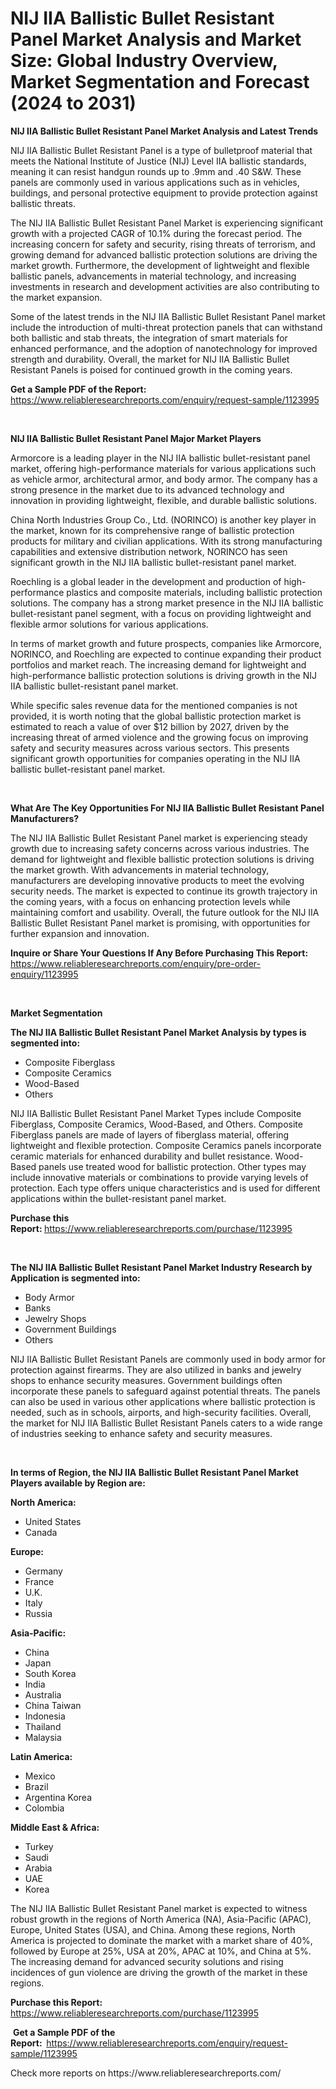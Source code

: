 <p><h1>NIJ IIA Ballistic Bullet Resistant Panel Market Analysis and Market Size: Global Industry Overview, Market Segmentation and Forecast (2024 to 2031)</h1></p><p><strong>NIJ IIA Ballistic Bullet Resistant Panel Market Analysis and Latest Trends</strong></p>
<p><p>NIJ IIA Ballistic Bullet Resistant Panel is a type of bulletproof material that meets the National Institute of Justice (NIJ) Level IIA ballistic standards, meaning it can resist handgun rounds up to .9mm and .40 S&W. These panels are commonly used in various applications such as in vehicles, buildings, and personal protective equipment to provide protection against ballistic threats.</p><p>The NIJ IIA Ballistic Bullet Resistant Panel Market is experiencing significant growth with a projected CAGR of 10.1% during the forecast period. The increasing concern for safety and security, rising threats of terrorism, and growing demand for advanced ballistic protection solutions are driving the market growth. Furthermore, the development of lightweight and flexible ballistic panels, advancements in material technology, and increasing investments in research and development activities are also contributing to the market expansion.</p><p>Some of the latest trends in the NIJ IIA Ballistic Bullet Resistant Panel market include the introduction of multi-threat protection panels that can withstand both ballistic and stab threats, the integration of smart materials for enhanced performance, and the adoption of nanotechnology for improved strength and durability. Overall, the market for NIJ IIA Ballistic Bullet Resistant Panels is poised for continued growth in the coming years.</p></p>
<p><strong>Get a Sample PDF of the Report:&nbsp;</strong> <a href="https://www.reliableresearchreports.com/enquiry/request-sample/1123995">https://www.reliableresearchreports.com/enquiry/request-sample/1123995</a></p>
<p>&nbsp;</p>
<p><strong>NIJ IIA Ballistic Bullet Resistant Panel Major Market Players</strong></p>
<p><p>Armorcore is a leading player in the NIJ IIA ballistic bullet-resistant panel market, offering high-performance materials for various applications such as vehicle armor, architectural armor, and body armor. The company has a strong presence in the market due to its advanced technology and innovation in providing lightweight, flexible, and durable ballistic solutions.</p><p>China North Industries Group Co., Ltd. (NORINCO) is another key player in the market, known for its comprehensive range of ballistic protection products for military and civilian applications. With its strong manufacturing capabilities and extensive distribution network, NORINCO has seen significant growth in the NIJ IIA ballistic bullet-resistant panel market.</p><p>Roechling is a global leader in the development and production of high-performance plastics and composite materials, including ballistic protection solutions. The company has a strong market presence in the NIJ IIA ballistic bullet-resistant panel segment, with a focus on providing lightweight and flexible armor solutions for various applications.</p><p>In terms of market growth and future prospects, companies like Armorcore, NORINCO, and Roechling are expected to continue expanding their product portfolios and market reach. The increasing demand for lightweight and high-performance ballistic protection solutions is driving growth in the NIJ IIA ballistic bullet-resistant panel market.</p><p>While specific sales revenue data for the mentioned companies is not provided, it is worth noting that the global ballistic protection market is estimated to reach a value of over $12 billion by 2027, driven by the increasing threat of armed violence and the growing focus on improving safety and security measures across various sectors. This presents significant growth opportunities for companies operating in the NIJ IIA ballistic bullet-resistant panel market.</p></p>
<p>&nbsp;</p>
<p><strong>What Are The Key Opportunities For NIJ IIA Ballistic Bullet Resistant Panel Manufacturers?</strong></p>
<p><p>The NIJ IIA Ballistic Bullet Resistant Panel market is experiencing steady growth due to increasing safety concerns across various industries. The demand for lightweight and flexible ballistic protection solutions is driving the market growth. With advancements in material technology, manufacturers are developing innovative products to meet the evolving security needs. The market is expected to continue its growth trajectory in the coming years, with a focus on enhancing protection levels while maintaining comfort and usability. Overall, the future outlook for the NIJ IIA Ballistic Bullet Resistant Panel market is promising, with opportunities for further expansion and innovation.</p></p>
<p><strong>Inquire or Share Your Questions If Any Before Purchasing This Report:</strong> <a href="https://www.reliableresearchreports.com/enquiry/pre-order-enquiry/1123995">https://www.reliableresearchreports.com/enquiry/pre-order-enquiry/1123995</a></p>
<p>&nbsp;</p>
<p><strong>Market Segmentation</strong></p>
<p><strong>The NIJ IIA Ballistic Bullet Resistant Panel Market Analysis by types is segmented into:</strong></p>
<p><ul><li>Composite Fiberglass</li><li>Composite Ceramics</li><li>Wood-Based</li><li>Others</li></ul></p>
<p><p>NIJ IIA Ballistic Bullet Resistant Panel Market Types include Composite Fiberglass, Composite Ceramics, Wood-Based, and Others. Composite Fiberglass panels are made of layers of fiberglass material, offering lightweight and flexible protection. Composite Ceramics panels incorporate ceramic materials for enhanced durability and bullet resistance. Wood-Based panels use treated wood for ballistic protection. Other types may include innovative materials or combinations to provide varying levels of protection. Each type offers unique characteristics and is used for different applications within the bullet-resistant panel market.</p></p>
<p><strong>Purchase this Report:&nbsp;</strong><a href="https://www.reliableresearchreports.com/purchase/1123995">https://www.reliableresearchreports.com/purchase/1123995</a></p>
<p>&nbsp;</p>
<p><strong>The NIJ IIA Ballistic Bullet Resistant Panel Market Industry Research by Application is segmented into:</strong></p>
<p><ul><li>Body Armor</li><li>Banks</li><li>Jewelry Shops</li><li>Government Buildings</li><li>Others</li></ul></p>
<p><p>NIJ IIA Ballistic Bullet Resistant Panels are commonly used in body armor for protection against firearms. They are also utilized in banks and jewelry shops to enhance security measures. Government buildings often incorporate these panels to safeguard against potential threats. The panels can also be used in various other applications where ballistic protection is needed, such as in schools, airports, and high-security facilities. Overall, the market for NIJ IIA Ballistic Bullet Resistant Panels caters to a wide range of industries seeking to enhance safety and security measures.</p></p>
<p>&nbsp;</p>
<p><strong>In terms of Region, the NIJ IIA Ballistic Bullet Resistant Panel Market Players available by Region are:</strong></p>
<p>
    <p> <strong> North America: </strong>
        <ul>
            <li>United States</li>
            <li>Canada</li>
        </ul>
        </p> 
    <p> <strong> Europe: </strong>
        <ul>
            <li>Germany</li>
            <li>France</li>
            <li>U.K.</li>
            <li>Italy</li>
            <li>Russia</li>
        </ul>
        </p> 
    <p> <strong> Asia-Pacific: </strong>
        <ul>
            <li>China</li>
            <li>Japan</li>
            <li>South Korea</li>
            <li>India</li>
            <li>Australia</li>
            <li>China Taiwan</li>
            <li>Indonesia</li>
            <li>Thailand</li>
            <li>Malaysia</li>
        </ul>
        </p> 
    <p> <strong> Latin America: </strong>
        <ul>
            <li>Mexico</li>
            <li>Brazil</li>
            <li>Argentina Korea</li>
            <li>Colombia</li>
        </ul>
        </p> 
    <p> <strong> Middle East & Africa: </strong>
        <ul>
            <li>Turkey</li>
            <li>Saudi</li>
            <li>Arabia</li>
            <li>UAE</li>
            <li>Korea</li>
        </ul>
    </p>
    </p>
<p><p>The NIJ IIA Ballistic Bullet Resistant Panel market is expected to witness robust growth in the regions of North America (NA), Asia-Pacific (APAC), Europe, United States (USA), and China. Among these regions, North America is projected to dominate the market with a market share of 40%, followed by Europe at 25%, USA at 20%, APAC at 10%, and China at 5%. The increasing demand for advanced security solutions and rising incidences of gun violence are driving the growth of the market in these regions.</p></p>
<p><strong>Purchase this Report: </strong><a href="https://www.reliableresearchreports.com/purchase/1123995">https://www.reliableresearchreports.com/purchase/1123995</a></p>
<p>&nbsp;<strong>Get a Sample PDF of the Report:&nbsp;&nbsp;</strong><a href="https://www.reliableresearchreports.com/enquiry/request-sample/1123995">https://www.reliableresearchreports.com/enquiry/request-sample/1123995</a></p>
<p><strong></strong></p>
<p>Check more reports on https://www.reliableresearchreports.com/</p>
